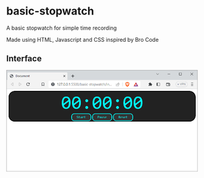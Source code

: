 # basic-stopwatch

A basic stopwatch for simple time recording

Made using HTML, Javascript and CSS
inspired by Bro Code

## Interface

![Interface](/assets/interface.png)
